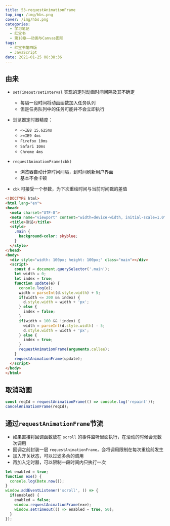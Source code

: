 ```yaml
---
title: 53-requestAnimationFrame
top_img: /img/hbs.png
cover: /img/hbs.png
categories:
  - 学习笔记
  - 红宝书
  - 第18章——动画与Canvas图形
tags:
  - 红宝书第四版
  - JavaScript
date: 2021-01-25 08:38:36
---
```


## 由来

- `setTimeout/setInterval` 实现的定时动画时间间隔及其不确定
  - 每隔一段时间将动画函数加入任务队列
  - 但是任务队列中的任务可能并不会立即执行
- 浏览器定时器精度：
  - `<=IE8 15.625ms`
  - `>=IE9 4ms`
  - `Firefox 10ms`
  - `Safari 10ms`
  - `Chrome 4ms`

- `requestAnimationFrame(cbk)`
  - 浏览器自动计算时间间隔，到时间刷新用户界面
  - 基本不会卡顿
- `cbk` 可接受一个参数，为下次重绘时间与当前时间戳的差值

```html
<!DOCTYPE html>
<html lang="en">
<head>
  <meta charset="UTF-8">
  <meta name="viewport" content="width=device-width, initial-scale=1.0">
  <title>测试</title>
  <style>
    .main {
      background-color: skyblue;
    }
  </style>
</head>
<body>
  <div style="width: 100px; height: 100px;" class="main"></div>
  <script>
    const d = document.querySelector('.main');
    let width = 0;
    let index = true;
    function update(e) {
      console.log(e);
      width = parseInt(d.style.width) + 5;
      if(width <= 200 && index) {
        d.style.width = width + 'px';
      } else {
        index = false;
      }
      if(width > 100 && !index) {
        width = parseInt(d.style.width) - 5;
        d.style.width = width + 'px';
      } else {
        index = true;
      }
      requestAnimationFrame(arguments.callee);
    }
    requestAnimationFrame(update);
  </script>
</body>
</html>
```

## 取消动画

```js
const reqId = requestAnimationFrame(() => console.log('repaint'));
cancelAnimationFrame(reqId);
```

## 通过`requestAnimationFrame`节流

- 如果直接将回调函数放在 `scroll` 的事件监听里面执行，在滚动的时候会无数次调用
- 回调之前封装一层 `requestAnimationFrame`，会将调用限制在每次重绘前发生
- 加入开关状态，可以过滤多余的调用
- 再加入定时器，可以限制一段时间内只执行一次

```js
let enabled = true;
function exe() {
  console.log(Date.now());
}
window.addEventListener('scroll', () => {
  if(enabled) {
    enabled = false;
    window.requestAnimationFrame(exe);
    window.setTimeout(() => enabled = true, 50);
  }
});
```

